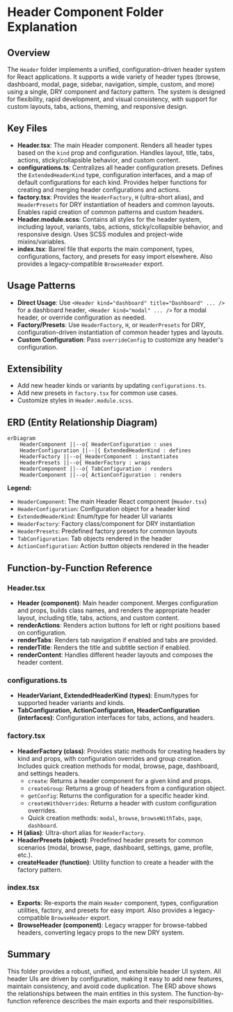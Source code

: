 # Header Component Folder Explanation

## Overview

The `Header` folder implements a unified, configuration-driven header system for React applications. It supports a wide variety of header types (browse, dashboard, modal, page, sidebar, navigation, simple, custom, and more) using a single, DRY component and factory pattern. The system is designed for flexibility, rapid development, and visual consistency, with support for custom layouts, tabs, actions, theming, and responsive design.

## Key Files

- **Header.tsx**: The main Header component. Renders all header types based on the `kind` prop and configuration. Handles layout, title, tabs, actions, sticky/collapsible behavior, and custom content.
- **configurations.ts**: Centralizes all header configuration presets. Defines the `ExtendedHeaderKind` type, configuration interfaces, and a map of default configurations for each kind. Provides helper functions for creating and merging header configurations and actions.
- **factory.tsx**: Provides the `HeaderFactory`, `H` (ultra-short alias), and `HeaderPresets` for DRY instantiation of headers and common layouts. Enables rapid creation of common patterns and custom headers.
- **Header.module.scss**: Contains all styles for the header system, including layout, variants, tabs, actions, sticky/collapsible behavior, and responsive design. Uses SCSS modules and project-wide mixins/variables.
- **index.tsx**: Barrel file that exports the main component, types, configurations, factory, and presets for easy import elsewhere. Also provides a legacy-compatible `BrowseHeader` export.

## Usage Patterns

- **Direct Usage**: Use `<Header kind="dashboard" title="Dashboard" ... />` for a dashboard header, `<Header kind="modal" ... />` for a modal header, or override configuration as needed.
- **Factory/Presets**: Use `HeaderFactory`, `H`, or `HeaderPresets` for DRY, configuration-driven instantiation of common header types and layouts.
- **Custom Configuration**: Pass `overrideConfig` to customize any header's configuration.

## Extensibility

- Add new header kinds or variants by updating `configurations.ts`.
- Add new presets in `factory.tsx` for common use cases.
- Customize styles in `Header.module.scss`.

## ERD (Entity Relationship Diagram)

```mermaid
erDiagram
    HeaderComponent ||--o{ HeaderConfiguration : uses
    HeaderConfiguration ||--|{ ExtendedHeaderKind : defines
    HeaderFactory ||--o{ HeaderComponent : instantiates
    HeaderPresets ||--o{ HeaderFactory : wraps
    HeaderComponent ||--o{ TabConfiguration : renders
    HeaderComponent ||--o{ ActionConfiguration : renders
```

**Legend:**

- `HeaderComponent`: The main Header React component (`Header.tsx`)
- `HeaderConfiguration`: Configuration object for a header kind
- `ExtendedHeaderKind`: Enum/type for header UI variants
- `HeaderFactory`: Factory class/component for DRY instantiation
- `HeaderPresets`: Predefined factory presets for common layouts
- `TabConfiguration`: Tab objects rendered in the header
- `ActionConfiguration`: Action button objects rendered in the header

## Function-by-Function Reference

### Header.tsx

- **Header (component)**: Main header component. Merges configuration and props, builds class names, and renders the appropriate header layout, including title, tabs, actions, and custom content.
- **renderActions**: Renders action buttons for left or right positions based on configuration.
- **renderTabs**: Renders tab navigation if enabled and tabs are provided.
- **renderTitle**: Renders the title and subtitle section if enabled.
- **renderContent**: Handles different header layouts and composes the header content.

### configurations.ts

- **HeaderVariant, ExtendedHeaderKind (types)**: Enum/types for supported header variants and kinds.
- **TabConfiguration, ActionConfiguration, HeaderConfiguration (interfaces)**: Configuration interfaces for tabs, actions, and headers.

### factory.tsx

- **HeaderFactory (class)**: Provides static methods for creating headers by kind and props, with configuration overrides and group creation. Includes quick creation methods for modal, browse, page, dashboard, and settings headers.
  - `create`: Returns a header component for a given kind and props.
  - `createGroup`: Returns a group of headers from a configuration object.
  - `getConfig`: Returns the configuration for a specific header kind.
  - `createWithOverrides`: Returns a header with custom configuration overrides.
  - Quick creation methods: `modal`, `browse`, `browseWithTabs`, `page`, `dashboard`.
- **H (alias)**: Ultra-short alias for `HeaderFactory`.
- **HeaderPresets (object)**: Predefined header presets for common scenarios (modal, browse, page, dashboard, settings, game, profile, etc.).
- **createHeader (function)**: Utility function to create a header with the factory pattern.

### index.tsx

- **Exports**: Re-exports the main `Header` component, types, configuration utilities, factory, and presets for easy import. Also provides a legacy-compatible `BrowseHeader` export.
- **BrowseHeader (component)**: Legacy wrapper for browse-tabbed headers, converting legacy props to the new DRY system.

## Summary

This folder provides a robust, unified, and extensible header UI system. All header UIs are driven by configuration, making it easy to add new features, maintain consistency, and avoid code duplication. The ERD above shows the relationships between the main entities in this system. The function-by-function reference describes the main exports and their responsibilities.
